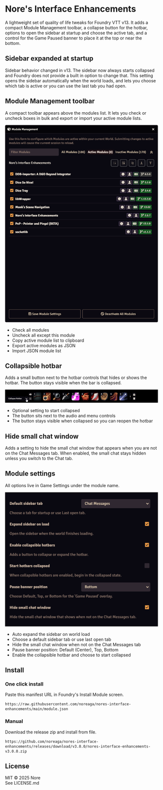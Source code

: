 # Nore's Interface Enhancements

A lightweight set of quality of life tweaks for Foundry VTT v13. It adds a compact Module Management toolbar, a collapse button for the hotbar, options to open the sidebar at startup and choose the active tab, and a control for the Game Paused banner to place it at the top or near the bottom.

## Sidebar expanded at startup
Sidebar behavior changed in v13. The sidebar now always starts collapsed and Foundry does not provide a built in option to change that. This setting opens the sidebar automatically when the world loads, and lets you choose which tab is active or you can use the last tab you had open.

## Module Management toolbar
A compact toolbar appears above the modules list. It lets you check or uncheck boxes in bulk and export or import your active module lists.

![Module Management toolbar](docs/images/module_toolbar.png)

* Check all modules
* Uncheck all except this module
* Copy active module list to clipboard
* Export active modules as JSON
* Import JSON module list

## Collapsible hotbar
Adds a small button next to the hotbar controls that hides or shows the hotbar. The button stays visible when the bar is collapsed.

![Collapsible hotbar](docs/images/hotbar.gif)

* Optional setting to start collapsed
* The button sits next to the audio and menu controls
* The button stays visible when collapsed so you can reopen the hotbar

## Hide small chat window
Adds a setting to hide the small chat window that appears when you are not on the Chat Messages tab. When enabled, the small chat stays hidden unless you switch to the Chat tab.

## Module settings
All options live in Game Settings under the module name.

![Module settings](docs/images/module_settings.png)

* Auto expand the sidebar on world load
* Choose a default sidebar tab or use last open tab
* Hide the small chat window when not on the Chat Messages tab
* Pause banner position: Default (Center), Top, Bottom
* Enable the collapsible hotbar and choose to start collapsed

## Install

### One click install
Paste this manifest URL in Foundry's Install Module screen.

```
https://raw.githubusercontent.com/noreaga/nores-interface-enhancements/main/module.json
```

### Manual
Download the release zip and install from file.

```
https://github.com/noreaga/nores-interface-enhancements/releases/download/v3.0.0/nores-interface-enhancements-v3.0.0.zip
```

## License

MIT © 2025 Nore  
See LICENSE.md
